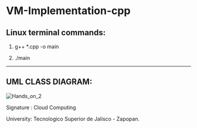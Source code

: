 # VM-Implementation-cpp

## Linux terminal commands: 
1. g++ *.cpp -o main

2. ./main

<hr>


## UML CLASS DIAGRAM:
![Hands_on_2](https://user-images.githubusercontent.com/67779237/200102551-67382020-a52e-459b-b05f-2a8291104a7b.png)


Signature : Cloud Computing

University: Tecnologico Superior de Jalisco - Zapopan.
